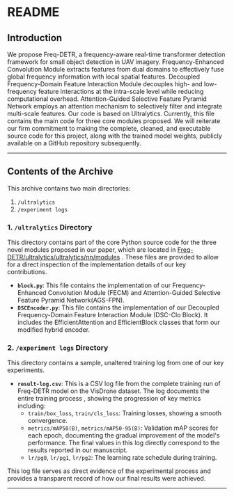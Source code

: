 # README

## Introduction

We propose Freq-DETR, a frequency-aware real-time transformer detection framework for small object detection in UAV imagery. Frequency-Enhanced Convolution Module extracts features from dual domains to effectively fuse global frequency information with local spatial features. Decoupled Frequency-Domain Feature Interaction Module  decouples high- and low-frequency feature interactions at the intra-scale level while reducing computational overhead. Attention-Guided Selective Feature Pyramid Network employs an attention mechanism to selectively filter and integrate multi-scale features.
Our code is based on Ultralytics. Currently, this file contains the main code for three core modules proposed. We will reiterate our firm commitment to making the complete, cleaned, and executable source code for this project, along with the trained model weights, publicly available on a GitHub repository subsequently.

---

## Contents of the Archive

This archive contains two main directories:

1.  `/ultralytics`
2.  `/experiment logs`

### 1. `/ultralytics` Directory

This directory contains part of the core Python source code for the three novel modules proposed in our paper, which are located in [Freq-DETR/ultralytics/ultralytics/nn/modules](https://github.com/chan0908/Freq-DETR/tree/main/ultralytics/ultralytics/nn/modules) . These files are provided to allow for a direct inspection of the implementation details of our key contributions.

* **`block.py`**: This file contains the implementation of our Frequency-Enhanced Convolution Module (FECM) and Attention-Guided Selective Feature Pyramid Network(AGS-FPN).
* **`DSCEncoder.py`**: This file contains the implementation of our Decoupled Frequency-Domain Feature Interaction Module (DSC-Clo Block). It includes the EfficientAttention and EfficientBlock classes that form our modified hybrid encoder.

### 2. `/experiment logs` Directory

This directory contains a sample, unaltered training log from one of our key experiments.

* **`result-log.csv`**: This is a CSV log file from the complete training run of Freq-DETR model on the VisDrone dataset. The log documents the entire training process , showing the progression of key metrics including:
    * `train/box_loss`, `train/cls_loss`: Training losses, showing a smooth convergence.
    * `metrics/mAP50(B)`, `metrics/mAP50-95(B)`: Validation mAP scores for each epoch, documenting the gradual improvement of the model's performance. The final values in this log directly correspond to the results reported in our manuscript.
    * `lr/pg0`, `lr/pg1`, `lr/pg2`: The learning rate schedule during training.

This log file serves as direct evidence of the experimental process and provides a transparent record of how our final results were achieved.

---
